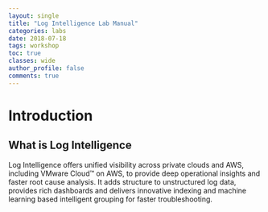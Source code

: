 ```yaml
---
layout: single
title: "Log Intelligence Lab Manual"
categories: labs
date: 2018-07-18
tags: workshop
toc: true
classes: wide
author_profile: false
comments: true
---
```


# Introduction

## What is Log Intelligence

Log Intelligence offers unified visibility across private clouds and AWS, including VMware Cloud™ on AWS, to provide deep operational insights and faster root cause analysis. It adds structure to unstructured log data, provides rich dashboards and delivers innovative indexing and machine learning based intelligent grouping for faster troubleshooting.